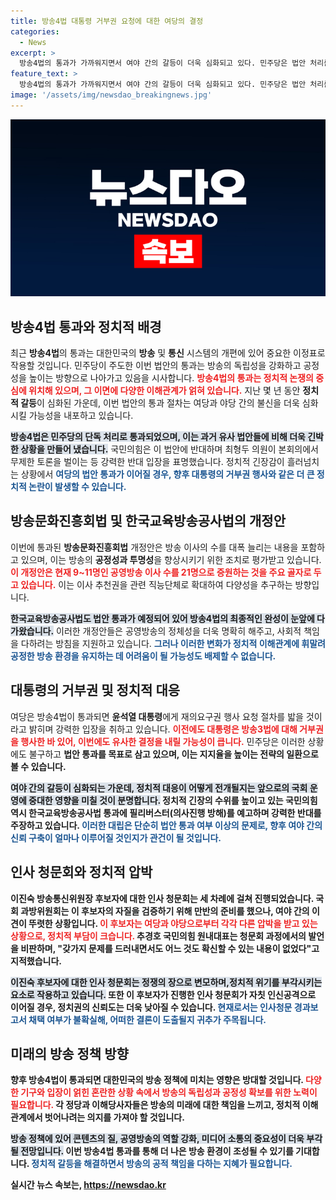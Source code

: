 ```yaml
---
title: 방송4법 대통령 거부권 요청에 대한 여당의 결정
categories:
  - News
excerpt: >
  방송4법의 통과가 가까워지면서 여야 간의 갈등이 더욱 심화되고 있다. 민주당은 법안 처리를 강행 중이며, 국민의힘은 거부권 요청을 예고. 방송위원장 후보자에 대한 청문회도 대립으로 얼룩진 상황. 클릭해 진실을 확인하세요!
feature_text: >
  방송4법의 통과가 가까워지면서 여야 간의 갈등이 더욱 심화되고 있다. 민주당은 법안 처리를 강행 중이며, 국민의힘은 거부권 요청을 예고. 방송위원장 후보자에 대한 청문회도 대립으로 얼룩진 상황. 클릭해 진실을 확인하세요!
image: '/assets/img/newsdao_breakingnews.jpg'
---
```


<p><img src="/assets/img/newsdao_breakingnews.jpg" alt="ranknews 속보" /></p>

<h2 data-ke-size="size26">방송4법 통과와 정치적 배경</h2>

<p data-ke-size="size16">최근 <b>방송4법</b>의 통과는 대한민국의 <b>방송</b> 및 <b>통신</b> 시스템의 개편에 있어 중요한 이정표로 작용할 것입니다. 민주당이 주도한 이번 법안의 통과는 방송의 독립성을 강화하고 공정성을 높이는 방향으로 나아가고 있음을 시사합니다. <b><span style="color: #ee2323;">방송4법의 통과는 정치적 논쟁의 중심에 위치해 있으며, 그 이면에 다양한 이해관계가 얽혀 있습니다.</span></b> 지난 몇 년 동안 <b>정치적 갈등</b>이 심화된 가운데, 이번 법안의 통과 절차는 여당과 야당 간의 불신을 더욱 심화시킬 가능성을 내포하고 있습니다.</p>

<p data-ke-size="size16"><b><span style="background-color: #21538527;">방송4법은 민주당의 단독 처리로 통과되었으며, 이는 과거 유사 법안들에 비해 더욱 긴박한 상황을 만들어 냈습니다.</span></b> 국민의힘은 이 법안에 반대하며 최형두 의원이 본회의에서 무제한 토론을 벌이는 등 강력한 반대 입장을 표명했습니다. 정치적 긴장감이 흘러넘치는 상황에서 <b><span style="color: #1a5490;">여당의 법안 통과가 이어질 경우, 향후 대통령의 거부권 행사와 같은 더 큰 정치적 논란이 발생할 수 있습니다.</span></b></p>

<h2 data-ke-size="size26">방송문화진흥회법 및 한국교육방송공사법의 개정안</h2>

<p data-ke-size="size16">이번에 통과된 <b>방송문화진흥회법</b> 개정안은 방송 이사의 수를 대폭 늘리는 내용을 포함하고 있으며, 이는 방송의 <b>공정성과 투명성</b>을 향상시키기 위한 조치로 평가받고 있습니다. <b><span style="color: #ee2323;">이 개정안은 현재 9~11명인 공영방송 이사 수를 21명으로 증원하는 것을 주요 골자로 두고 있습니다.</span></b> 이는 이사 추천권을 관련 직능단체로 확대하여 다양성을 추구하는 방향입니다.</p>

<p data-ke-size="size16"><b><span style="background-color: #21538527;">한국교육방송공사법도 법안 통과가 예정되어 있어 방송4법의 최종적인 완성이 눈앞에 다가왔습니다.</span></b> 이러한 개정안들은 공영방송의 정체성을 더욱 명확히 해주고, 사회적 책임을 다하려는 방침을 지원하고 있습니다. <b><span style="color: #1a5490;">그러나 이러한 변화가 정치적 이해관계에 휘말려 공정한 방송 환경을 유지하는 데 어려움이 될 가능성도 배제할 수 없습니다.</span></b></p>

<h2 data-ke-size="size26">대통령의 거부권 및 정치적 대응</h2>

<p data-ke-size="size16">여당은 방송4법이 통과되면 <b>윤석열 대통령</b>에게 재의요구권 행사 요청 절차를 밟을 것이라고 밝히며 강력한 입장을 취하고 있습니다. <b><span style="color: #ee2323;">이전에도 대통령은 방송3법에 대해 거부권을 행사한 바 있어, 이번에도 유사한 결정을 내릴 가능성이 큽니다.</span></b> 민주당은 이러한 상황에도 불구하고 <b>법안 통과를 목표로 삼고 있으며, 이는 지지율을 높이는 전략의 일환으로 볼 수 있습니다.</p>

<p data-ke-size="size16"><b><span style="background-color: #21538527;">여야 간의 갈등이 심화되는 가운데, 정치적 대응이 어떻게 전개될지는 앞으로의 국회 운영에 중대한 영향을 미칠 것이 분명합니다.</span></b> 정치적 긴장의 수위를 높이고 있는 국민의힘 역시 한국교육방송공사법 통과에 필리버스터(의사진행 방해)를 예고하며 강력한 반대를 주장하고 있습니다. <b><span style="color: #1a5490;">이러한 대립은 단순히 법안 통과 여부 이상의 문제로, 향후 여야 간의 신뢰 구축이 얼마나 이루어질 것인지가 관건이 될 것입니다.</span></b></p>

<h2 data-ke-size="size26">인사 청문회와 정치적 압박</h2>

<p data-ke-size="size16">이진숙 방송통신위원장 후보자에 대한 인사 청문회는 세 차례에 걸쳐 진행되었습니다. <b>국회 과방위원회</b>는 이 후보자의 자질을 검증하기 위해 만반의 준비를 했으나, 여야 간의 이견이 뚜렷한 상황입니다. <b><span style="color: #ee2323;">이 후보자는 여당과 야당으로부터 각각 다른 압박을 받고 있는 상황으로, 정치적 부담이 크습니다.</span></b> 추경호 국민의힘 원내대표는 청문회 과정에서의 발언을 비판하며, "갖가지 문제를 드러내면서도 어느 것도 확신할 수 있는 내용이 없었다"고 지적했습니다.</p>

<p data-ke-size="size16"><b><span style="background-color: #21538527;">이진숙 후보자에 대한 인사 청문회는 정쟁의 장으로 변모하며,<b>정치적 위기</b>를 부각시키는 요소로 작용하고 있습니다.</b></span> 또한 이 후보자가 진행한 인사 청문회가 자칫 인신공격으로 이어질 경우, 정치권의 신뢰도는 더욱 낮아질 수 있습니다. <b><span style="color: #1a5490;">현재로서는 인사청문 경과보고서 채택 여부가 불확실해, 어떠한 결론이 도출될지 귀추가 주목됩니다.</span></b></p>

<h2 data-ke-size="size26">미래의 방송 정책 방향</h2>

<p data-ke-size="size16">향후 방송4법이 통과되면 <b>대한민국의 방송 정책</b>에 미치는 영향은 방대할 것입니다. <b><span style="color: #ee2323;">다양한 기구와 입장이 얽힌 혼란한 상황 속에서 방송의 독립성과 공정성 확보를 위한 노력이 필요합니다.</span></b> 각 정당과 이해당사자들은 방송의 미래에 대한 책임을 느끼고, 정치적 이해관계에서 벗어나려는 의지를 가져야 할 것입니다.</p>

<p data-ke-size="size16"><b><span style="background-color: #21538527;">방송 정책에 있어 콘텐츠의 질, 공영방송의 역할 강화, 미디어 소통의 중요성이 더욱 부각될 전망입니다.</span></b> 이번 방송4법 통과를 통해 더 나은 방송 환경이 조성될 수 있기를 기대합니다. <b><span style="color: #1a5490;">정치적 갈등을 해결하면서 방송의 공적 책임을 다하는 지혜가 필요합니다.</span></b></p>
실시간 뉴스 속보는, <a href="https://newsdao.kr" rel="dofollow">https://newsdao.kr</a>


